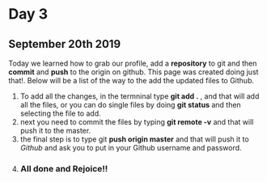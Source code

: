 # Day 3
## September 20th 2019

Today we learned how to grab our profile, add a **repository** to git and then **commit** and **push** to the origin on github. This page was created doing just that!. Below will be a list of the way to the add the updated files to Github. 

1. To add all the changes, in the termninal type **git add .** , and that will add all the files, or you can do single files by doing **git status** and then selecting the file to add.
2. next you need to commit the files by typing **git remote -v** and that will push it to the master.
3. the final step is to type git **push origin master** and that will push it to *Github* and ask you to put in your Github username and password.
4. ### All done and Rejoice!! ###